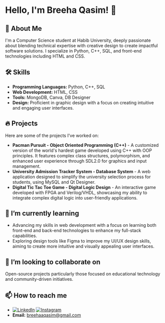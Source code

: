 # Hello, I'm Breeha Qasim! 👋

## 🚀 About Me
I'm a Computer Science student at Habib University, deeply passionate about blending technical expertise with creative design to create impactful software solutions. I specialize in Python, C++, SQL, and front-end technologies including HTML and CSS.

## 🛠 Skills
- **Programming Languages:** Python, C++, SQL
- **Web Development:** HTML, CSS
- **Tools:** MongoDB, Canva, DB Designer
- **Design:** Proficient in graphic design with a focus on creating intuitive and engaging user interfaces.

## 🔥 Projects
Here are some of the projects I've worked on:
- **Pacman Pursuit - Object Oriented Programming (C++)** - A customized version of the world's hardest game developed using C++ with OOP principles. It features complex class structures, polymorphism, and enhanced user experience through SDL2.0 for graphics and input management.
- **University Admission Tracker System - Database System** - A web application designed to simplify the university selection process for students, using MySQL and Qt Designer.
- **Digital Tic Tac Toe Game - Digital Logic Design** - An interactive game developed with FPGA and Verilog/VHDL, showcasing my ability to integrate complex digital logic into user-friendly applications.

## 🌱 I’m currently learning
- Advancing my skills in web development with a focus on learning both front-end and back-end technologies to enhance my full-stack capabilities.
- Exploring design tools like Figma to improve my UI/UX design skills, aiming to create more intuitive and visually appealing user interfaces.

## 👯 I’m looking to collaborate on
Open-source projects particularly those focused on educational technology and community-driven initiatives.

## 📫 How to reach me
- [![LinkedIn](https://img.shields.io/badge/LinkedIn-blue?style=flat-square&logo=linkedin&logoColor=white&link=https://www.linkedin.com/in/your_linkedin_username)](https://www.linkedin.com/in/breehaqasim/)
[![Instagram](https://img.shields.io/badge/Instagram-E4405F?style=flat-square&logo=instagram&logoColor=white&link=https://www.instagram.com/your_instagram_username)](https://www.instagram.com/your_instagram_username)
- **Email:** breehaaqasim@gmail.com

